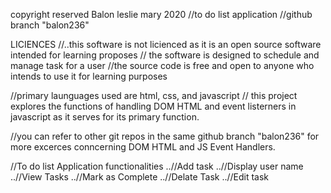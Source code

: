 copyright reserved Balon leslie mary 2020
//to do list application 
//github branch "balon236"

LICIENCES
//..this software is not licienced as it is an open source software intended for learning proposes
// the software is designed to schedule and manage task for a user
//the source code is free and open to anyone who intends to use it for learning purposes

//primary launguages used are html, css, and javascript
// this project explores the functions of handling DOM HTML and event listerners in javascript as it serves for its primary function.

//you can refer to other git repos in the same github branch "balon236" for more excerces conncerning DOM HTML and JS Event Handlers.

//To do list Application
functionalities
..//Add task
..//Display user name 
..//View Tasks
..//Mark as Complete
..//Delate Task
..//Edit task